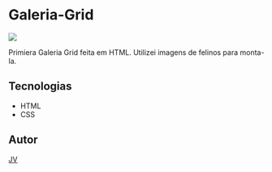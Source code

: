 # Galeria-Grid

![](./Captura%20de%20Tela%202025-02-24%20%C3%A0s%2011.13.28.png)

Primiera Galeria Grid feita em HTML. Utilizei imagens de felinos para monta-la.

## Tecnologias
* HTML
* CSS

## Autor
[JV](https://br.linkedin.com/)